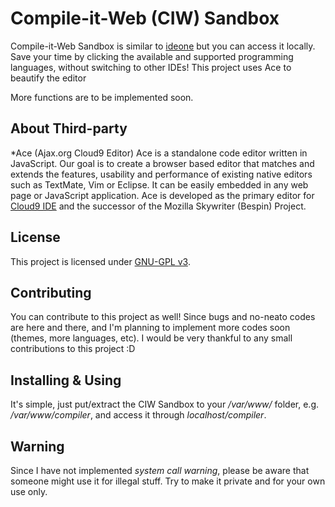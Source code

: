 Compile-it-Web (CIW) Sandbox
============================

Compile-it-Web Sandbox is similar to [ideone](http://ideone.com) but you can access it locally. Save your time by clicking the available and supported
programming languages, without switching to other IDEs! This project uses Ace to beautify the editor

More functions are to be implemented soon.

About Third-party
------------------

*Ace (Ajax.org Cloud9 Editor)
Ace is a standalone code editor written in JavaScript. Our goal is to create a browser based editor that matches and extends the features, usability and performance of existing native editors such as TextMate, Vim or Eclipse. It can be easily embedded in any web page or JavaScript application. Ace is developed as the primary editor for [Cloud9 IDE](https://c9.io/) and the successor of the Mozilla Skywriter (Bespin) Project.

License
-------

This project is licensed under [GNU-GPL v3](https://www.gnu.org/licenses/gpl-3.0.html).

Contributing
------------

You can contribute to this project as well! Since bugs and no-neato codes are here and there, and I'm planning to implement more codes soon (themes, more languages, etc).
I would be very thankful to any small contributions to this project :D

Installing & Using
------------------

It's simple, just put/extract the CIW Sandbox to your _/var/www/_ folder, e.g. _/var/www/compiler_, and access it through _localhost/compiler_.

Warning
-------

Since I have not implemented _system call warning_, please be aware that someone might use it for illegal stuff. Try to make it private and for your own use only.
